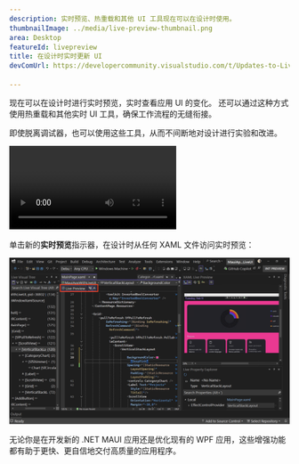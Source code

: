 ```yaml
---
description: 实时预览、热重载和其他 UI 工具现在可以在设计时使用。
thumbnailImage: ../media/live-preview-thumbnail.png
area: Desktop
featureId: livepreview
title: 在设计时实时更新 UI
devComUrl: https://developercommunity.visualstudio.com/t/Updates-to-Live-Preview-Hot-Reload-and/10846679

---
```



现在可以在设计时进行实时预览，实时查看应用 UI 的变化。 还可以通过这种方式使用热重载和其他实时 UI 工具，确保工作流程的无缝衔接。

即使脱离调试器，也可以使用这些工具，从而不间断地对设计进行实验和改进。

![实时预览演示](../media/live-preview.mp4)

单击新的**实时预览**指示器，在设计时从任何 XAML 文件访问实时预览：

![“实时预览”屏幕截图](../media/live-preview.png)

无论你是在开发新的 .NET MAUI 应用还是优化现有的 WPF 应用，这些增强功能都有助于更快、更自信地交付高质量的应用程序。
